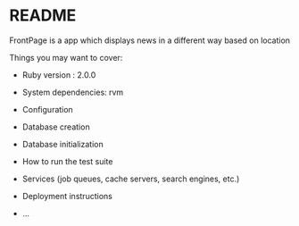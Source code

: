 # README

FrontPage is a app which displays news in a different way based on location

Things you may want to cover:

* Ruby version : 2.0.0
 
* System dependencies: rvm

* Configuration

* Database creation

* Database initialization

* How to run the test suite

* Services (job queues, cache servers, search engines, etc.)

* Deployment instructions

* ...

